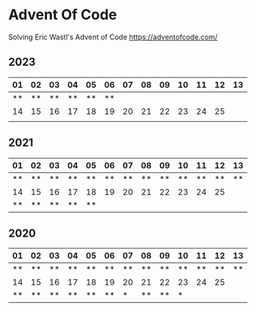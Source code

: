 # Advent Of Code
Solving Eric Wastl's Advent of Code https://adventofcode.com/

## 2023
| 01 | 02 | 03 | 04 | 05 | 06 | 07  | 08  | 09  | 10  | 11  | 12  | 13  |
|----|----|----|----|----|----|-----|-----|-----|-----|-----|-----|-----|
| ** | ** | ** | ** | ** | ** |     |     |     |     |     |     |     |
| 14 | 15 | 16 | 17 | 18 | 19 | 20  | 21  | 22  | 23  | 24  | 25  |
|    |    |    |    |    |    |     |     |     |     |     |     |

## 2021
| 01  | 02  | 03  | 04  | 05  | 06  | 07  | 08  | 09  | 10  | 11  | 12  | 13  |
|-----|-----|-----|-----|-----|-----|-----|-----|-----|-----|-----|-----|-----|
| **  | **  | **  | **  | **  | **  | **  | **  | **  | **  | **  | **  | **  |
| 14  | 15  | 16  | 17  | 18  | 19  | 20  | 21  | 22  | 23  | 24  | 25  |     
| **  | **  | **  | **  | **  |     |     |     |     |     |     |     |     


## 2020
| 01  | 02  | 03  | 04  | 05  | 06  | 07  | 08  | 09  | 10  | 11  | 12  | 13  |
|-----|-----|-----|-----|-----|-----|-----|-----|-----|-----|-----|-----|-----|
| **  | **  | **  | **  | **  | **  | **  | **  | **  | **  | **  | **  | **  |
| 14  | 15  | 16  | 17  | 18  | 19  | 20  | 21  | 22  | 23  | 24  | 25  |
| **  | **  | **  | **  | **  | **  | *   | **  | **  | *   |     |     |
